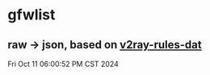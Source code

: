 # gfwlist
## raw -> json, based on [v2ray-rules-dat](https://github.com/Loyalsoldier/v2ray-rules-dat)
Fri Oct 11 06:00:52 PM CST 2024

